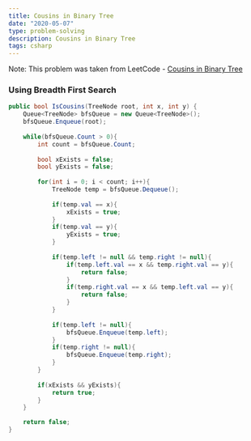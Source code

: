 ```yaml
---
title: Cousins in Binary Tree
date: "2020-05-07"
type: problem-solving
description: Cousins in Binary Tree
tags: csharp
---
```


Note: This problem was taken from LeetCode - [Cousins in Binary Tree](https://leetcode.com/problems/cousins-in-binary-tree/)

### Using Breadth First Search
```csharp
public bool IsCousins(TreeNode root, int x, int y) {
	Queue<TreeNode> bfsQueue = new Queue<TreeNode>();
	bfsQueue.Enqueue(root);
	
	while(bfsQueue.Count > 0){
		int count = bfsQueue.Count;
		
		bool xExists = false;
		bool yExists = false;
		
		for(int i = 0; i < count; i++){
			TreeNode temp = bfsQueue.Dequeue();
			
			if(temp.val == x){
				xExists = true;
			}
			if(temp.val == y){
				yExists = true;
			}
			
			if(temp.left != null && temp.right != null){
				if(temp.left.val == x && temp.right.val == y){
					return false;
				}
				if(temp.right.val == x && temp.left.val == y){
					return false;
				}
			}
			
			if(temp.left != null){
				bfsQueue.Enqueue(temp.left);
			}
			if(temp.right != null){
				bfsQueue.Enqueue(temp.right);
			}
		}
		
		if(xExists && yExists){
			return true;
		}
	}

	return false;
}
```
